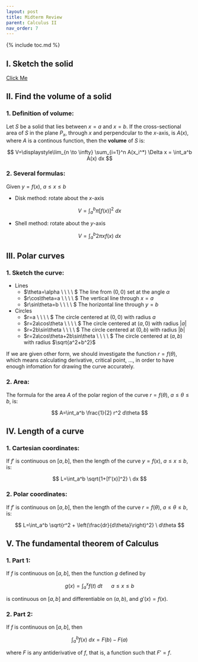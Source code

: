 ```yaml
---
layout: post
title: Midterm Review
parent: Calculus II
nav_order: 7
---
```


{% include toc.md %}

## I. Sketch the solid

[Click Me](https://www.youtube.com/watch?v=ydyXf01WNYA)

## II. Find the volume of a solid

### 1. Definition of volume:

Let $S$ be a solid that lies between $x=a$ and $x=b$. If the cross-sectional area of $S$ in the plane $P_x$, through $x$ and perpendcular to the $x$-axis, is $A(x)$, where $A$ is a continous function, then the **volume** of $S$ is:

$$
V=\displaystyle\lim_{n \to \infty} \sum_{i=1}^n A(x_i^*) \Delta x = \int_a^b A(x) dx
$$

### 2. Several formulas:

Given $y=f(x)$, $a \leq x \leq b$

* Disk method: rotate about the $x$-axis

$$
V=\int_a^b \pi \left[f(x)\right]^2 \ dx
$$

* Shell method: rotate about the $y$-axis

$$
V=\int_a^b 2\pi xf(x) \ dx
$$

## III. Polar curves

### 1. Sketch the curve:

* Lines
  * $\theta=\alpha \ \ \ \ \$ The line from $(0,0)$ set at the angle $\alpha$
  * $r\cos\theta=a \ \ \ \ \$ The vertical line through $x=a$
  * $r\sin\theta=b \ \ \ \ \$ The horizontal line through $y=b$
* Circles
  * $r=a \ \ \ \ \$ The circle centered at $(0,0)$ with radius $a$
  * $r=2a\cos\theta \ \ \ \ \$ The circle centered at $(a,0)$ with radius $\vert a \vert$
  * $r=2b\sin\theta \ \ \ \ \$ The circle centered at $(0,b)$ with radius $\vert b \vert$
  * $r=2a\cos\theta+2b\sin\theta \ \ \ \ \$ The circle centered at $(a,b)$ with radius $\sqrt{a^2+b^2}$

If we are given other form, we should investigate the function $r=f(\theta)$, which means calculating derivative, critical point, ..., in order to have enough infomation for drawing the curve accurately.

### 2. Area:

The formula for the area $A$ of the polar region of the curve $r=f(\theta)$, $a \leq \theta \leq b$, is:

$$
A=\int_a^b \frac{1}{2} r^2 d\theta
$$

## IV. Length of a curve

### 1. Cartesian coordinates:

If $f'$ is continuous on $[a,b]$, then the length of the curve $y=f(x)$, $a \leq x \leq b$, is:

$$
L=\int_a^b \sqrt{1+[f'(x)]^2} \ dx
$$

### 2. Polar coordinates:

If $f'$ is continuous on $[a,b]$, then the length of the curve $r=f(\theta)$, $a \leq \theta \leq b$, is:

$$
L=\int_a^b \sqrt{r^2 + \left(\frac{dr}{d\theta}\right)^2} \ d\theta
$$

## V. The fundamental theorem of Calculus

### 1. Part 1:

If $f$ is continuous on $[a,b]$, then the function $g$ defined by
   
$$
g(x)=\int_a^x f(t) \ dt \ \ \ \ \ \ a \leq x \leq b
$$

is continuous on $[a,b]$ and differentiable on $(a,b)$, and $g'(x)=f(x)$.

### 2. Part 2:

If $f$ is continuous on $[a,b]$, then

$$
\int_a^b f(x) \ dx = F(b)-F(a)
$$

where $F$ is any antiderivative of $f$, that is, a function such that $F'=f$.